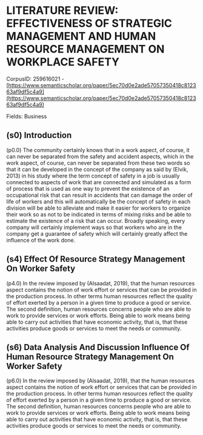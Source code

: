 # LITERATURE REVIEW: EFFECTIVENESS OF STRATEGIC MANAGEMENT AND HUMAN RESOURCE MANAGEMENT ON WORKPLACE SAFETY

CorpusID: 259616021 - [https://www.semanticscholar.org/paper/5ec70d0e2ade57057350418c812363af9df5c4a9](https://www.semanticscholar.org/paper/5ec70d0e2ade57057350418c812363af9df5c4a9)

Fields: Business

## (s0) Introduction
(p0.0) The community certainly knows that in a work aspect, of course, it can never be separated from the safety and accident aspects, which in the work aspect, of course, can never be separated from these two words so that it can be developed in the concept of the company as said by (Elvik, 2013) in his study where the term concept of safety in a job is usually connected to aspects of work that are connected and simulated as a form of process that is used as one way to prevent the existence of an occupational risk that can result in accidents that can damage the order of life of workers and this will automatically be the concept of safety in each division will be able to alleviate and make it easier for workers to organize their work so as not to be indicated in terms of mixing risks and be able to estimate the existence of a risk that can occur. Broadly speaking, every company will certainly implement ways so that workers who are in the company get a guarantee of safety which will certainly greatly affect the influence of the work done.
## (s4) Effect Of Resource Strategy Management On Worker Safety
(p4.0) In the review imposed by (Alsaadat, 2019), that the human resources aspect contains the notion of work effort or services that can be provided in the production process. In other terms human resources reflect the quality of effort exerted by a person in a given time to produce a good or service. The second definition, human resources concerns people who are able to work to provide services or work efforts. Being able to work means being able to carry out activities that have economic activity, that is, that these activities produce goods or services to meet the needs or community.
## (s6) Data Analysis And Discussion Influence Of Human Resource Strategy Management On Worker Safety
(p6.0) In the review imposed by (Alsaadat, 2019), that the human resources aspect contains the notion of work effort or services that can be provided in the production process. In other terms human resources reflect the quality of effort exerted by a person in a given time to produce a good or service. The second definition, human resources concerns people who are able to work to provide services or work efforts. Being able to work means being able to carry out activities that have economic activity, that is, that these activities produce goods or services to meet the needs or community.

